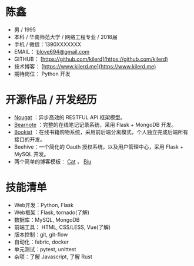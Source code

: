 # 陈鑫

- 男 / 1995
- 本科 / 华南师范大学 / 网络工程专业 / 2018届
- 手机 / 微信：1390XXXXXXX
- EMAIL： [blove694@gmail.com](mailto:blove694@gmail.com) 
- GITHUB： [https://github.com/kilerd](https://github.com/kilerd) 
- 技术博客： [https://www.kilerd.me](https://www.kilerd.me) 
- 期待岗位： Python 开发

# 开源作品 / 开发经历

- [Nougat](https://github.com/Kilerd/nougat) ：异步高效的 RESTFUL API 框架模型。
- [Bearnote](https://github.com/Kilerd/Bearnote) ：完整的在线笔记记录系统，采用 Flask + MongoDB 开发。
- [Bookist](https://www.bookist.org) ：在线书籍购物系统，采用前后端分离模式，个人独立完成后端所有接口的开发。
- Beehive：一个简化的 Oauth 授权系统，以及用户管理中心，采用 Flask + MySQL 开发。
- 两个简单的博客模板： [Cat](https://github.com/Kilerd/Cat) ， [Biu](https://github.com/Kilerd/biu) 

# 技能清单

- Web开发：Python, Flask
- Web框架：Flask, tornado(了解)
- 数据库：MySQL, MongoDB
- 前端工具： HTML, CSS/LESS, Vue(了解)
- 版本控制：git, git-flow
- 自动化：fabric, docker
- 单元测试：pytest, unittest
- 杂项：了解 Javascript, 了解 Rust